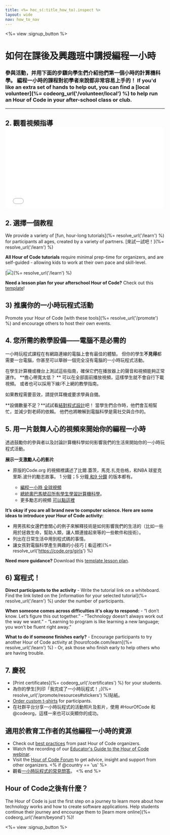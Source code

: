 ```yaml
---
title: <%= hoc_s(:title_how_to).inspect %>
layout: wide
nav: how_to_nav
---
```

<%= view :signup_button %>

# 如何在課後及興趣班中講授編程一小時

### 參與活動，并用下面的步驟向學生們介紹他們第一個小時的計算機科學。 編程一小時的課程對初學者來說都非常容易上手的！ If you'd like an extra set of hands to help out, you can find a [local volunteer](%= codeorg_url('/volunteer/local') %) to help run an Hour of Code in your after-school class or club.

* * *

## 2. 觀看視頻指導 <iframe width="500" height="255" src="//www.youtube.com/embed/SrnvvWDm73k" frameborder="0" allowfullscreen mark="crwd-mark"></iframe> 

## 2. 選擇一個教程

We provide a variety of [fun, hour-long tutorials](%= resolve_url('/learn') %) for participants all ages, created by a variety of partners. [來試一試吧！](%= resolve_url('/learn') %)

**All Hour of Code tutorials** require minimal prep-time for organizers, and are self-guided - allowing kids to work at their own pace and skill-level.

[![](/images/fit-700/tutorials.png)](%= resolve_url('/learn') %)

**Need a lesson plan for your afterschool Hour of Code?** Check out this [template](/files/AfterschoolEducatorLessonPlanOutline.docx)!

## 3) 推廣你的一小時玩程式活動

Promote your Hour of Code [with these tools](%= resolve_url('/promote') %) and encourage others to host their own events.

## 4. 您所需的教學設備——電腦不是必需的

一小時玩程式課程在有網路連線的電腦上會有最佳的體驗。 但你的學生**不見得**都需要一台電腦，你甚至可以舉辦一個完全沒有電腦的一小時玩程式活動。

在學生計算機或機台上測試這些指南，確保它們在播放器上的聲音和視頻能夠正常運作。 **擔心帶寬太低？ ** 可以在全部面前播放視頻，這樣學生就不會自行下載視頻。 或者也可以採用下線/不上網的教學指南。

如果教程需要音效，請提供耳機或要求學員自備。

**設備數量不足？**試試看[結對程式設計](https://www.youtube.com/watch?v=vgkahOzFH2Q)吧！ 當學生們合作時，他們會互相幫忙，並減少對老師的依賴。 他們也將瞭解到電腦科學是需社交與合作的。

## 5. 用一片鼓舞人心的視頻來開始你的編程一小時

透過鼓勵你的參與者以及討論計算機科學如何影響我們的生活來開始你的一小時玩程式活動。

**展示一支激勵人心的影片**

- 原版的Code.org 的視頻裡講述了比爾.蓋茨，馬克.扎克伯格，和NBA 球星克里斯.波什的勵志故事。 1 分鐘；5 分鐘[ 和9 分鐘](https://www.youtube.com/watch?v=dU1xS07N-FA) 的版本都有。</li> 
    
    - [編程一小時 全球視頻 ](https://www.youtube.com/watch?v=KsOIlDT145A)
    - [總統奧巴馬號召所有學生學習計算機科學](https://www.youtube.com/watch?v=6XvmhE1J9PY)。
    - 更多勵志的視頻 [ 可以點這裡 ](https://www.youtube.com/playlist?list=PLzdnOPI1iJNfpD8i4Sx7U0y2MccnrNZuP)</ul> 
    
    **It’s okay if you are all brand new to computer science. Here are some ideas to introduce your Hour of Code activity:**
    
    - 用男孩和女還們會關心的例子來解釋技術是如何影響我們的生活的（比如一些用於拯救生命，幫助人類，讓人類連接起來等的一些軟件和技術）。
    - 列出在日常生活中用到程式碼的事情。
    - 讓女孩對電腦科學產生興趣的小技巧 [ 看這裡](%= resolve_url('https://code.org/girls') %)
    
    **Need more guidance?** Download this [template lesson plan](/files/AfterschoolEducatorLessonPlanOutline.docx).
    
    ## 6) 寫程式！
    
    **Direct participants to the activity** - Write the tutorial link on a whiteboard. Find the link listed on the [information for your selected tutorial](%= resolve_url('/learn') %) under the number of participants.
    
    **When someone comes across difficulties it's okay to respond:** - “I don’t know. Let’s figure this out together.” - “Technology doesn’t always work out the way we want.” - “Learning to program is like learning a new language; you won’t be fluent right away.”
    
    **What to do if someone finishes early?** - Encourage participants to try another Hour of Code activity at [hourofcode.com/learn](%= resolve_url('/learn') %) - Or, ask those who finish early to help others who are having trouble.
    
    ## 7. 慶祝
    
    - [Print certificates](%= codeorg_url('/certificates') %) for your students.
    - 為你的學生[列印「我完成了一小時玩程式！」](%= resolve_url('/promote/resources#stickers') %)貼紙。
    - [Order custom t-shirts](http://blog.code.org/post/132608499493/hour-of-code-shirts-and-more) for participants.
    - 在社群平台分享一小時玩程式的活動照片及影片，使用 #HourOfCode 和 @codeorg，這樣一來也可以突顯你的成功。
    
    ## 適用於教育工作者的其他編程一小時的資源
    
    - Check out [best practices](http://www.slideshare.net/TeachCode/hour-of-code-best-practices-for-successful-educators-51273466) from past Hour of Code organizers.
    - Watch the recording of our [Educator's Guide to the Hour of Code webinar](https://youtu.be/EJeMeSW2-Mw).
    - Visit the [Hour of Code Forum](http://forum.code.org/c/plc/hour-of-code) to get advice, insight and support from other organizers. <% if @country == 'us' %>
    - 觀看[一小時玩程式的常見問答](https://support.code.org/hc/en-us/categories/200147083-Hour-of-Code)。 <% end %>
    
    ## Hour of Code之後有什麼？
    
    The Hour of Code is just the first step on a journey to learn more about how technology works and how to create software applications. Help students continue their journey and encourage them to [learn more online](%= codeorg_url('/learn/beyond') %)!
    
    <%= view :signup_button %>